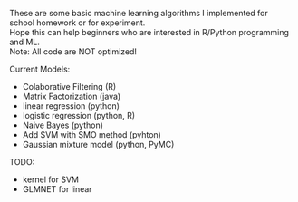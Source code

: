 These are some basic machine learning algorithms I implemented for school homework or for experiment.<br />
Hope this can help beginners who are interested in R/Python programming and ML.<br />
Note: All code are NOT optimized!

Current Models:
 - Colaborative Filtering (R)
 - Matrix Factorization (java)
 - linear regression (python)
 - logistic regression (python, R)
 - Naive Bayes (python)
 - Add SVM with SMO method (pyhton)
 - Gaussian mixture model (python, PyMC)

TODO:
- kernel for SVM
- GLMNET for linear
